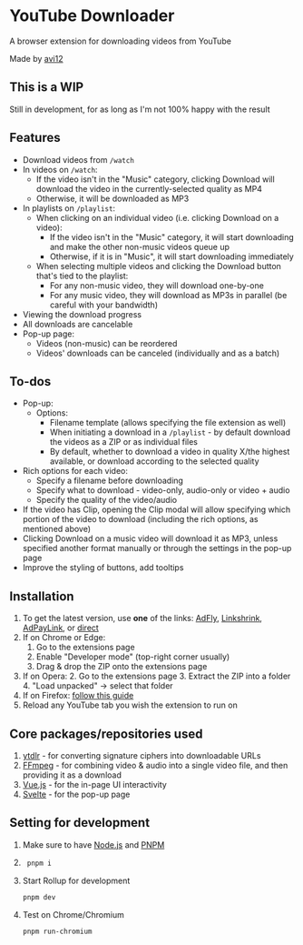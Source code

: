 # YouTube Downloader

A browser extension for downloading videos from YouTube

Made by [avi12](https://avi12.com)

## This is a WIP

Still in development, for as long as I'm not 100% happy with the result

## Features

* Download videos from `/watch`
* In videos on `/watch`:
  * If the video isn't in the "Music" category, clicking Download will download the video in the currently-selected
    quality as MP4
  * Otherwise, it will be downloaded as MP3
* In playlists on `/playlist`:
  * When clicking on an individual video (i.e. clicking Download on a video):
    * If the video isn't in the "Music" category, it will start downloading and make the other non-music videos queue up
    * Otherwise, if it is in "Music", it will start downloading immediately
  * When selecting multiple videos and clicking the Download button that's tied to the playlist:
    * For any non-music video, they will download one-by-one
    * For any music video, they will download as MP3s in parallel (be careful with your bandwidth)
* Viewing the download progress
* All downloads are cancelable
* Pop-up page:
  * Videos (non-music) can be reordered
  * Videos' downloads can be canceled (individually and as a batch)

## To-dos

* Pop-up:
  * Options:
    * Filename template (allows specifying the file extension as well)
    * When initiating a download in a `/playlist` - by default download the videos as a ZIP or as individual files
    * By default, whether to download a video in quality X/the highest available, or download according to the selected
      quality
* Rich options for each video:
  * Specify a filename before downloading
  * Specify what to download - video-only, audio-only or video + audio
  * Specify the quality of the video/audio
* If the video has Clip, opening the Clip modal will allow specifying which portion of the video to download (including
  the rich options, as mentioned above)
* Clicking Download on a music video will download it as MP3, unless specified another format manually or through the
  settings in the pop-up page
* Improve the styling of buttons, add tooltips

## Installation

1. To get the latest version, use **one** of the links: [AdFly](http://fumacrom.com/3907988/youtube-downloader),
   [Linkshrink](https://linkshrink.ca/youtube-downloader),
   [AdPayLink](https://go.rancah.com/7hRX),
   or [direct](https://bit.ly/3tqf9y6)
2. If on Chrome or Edge:
   1. Go to the extensions page
   2. Enable "Developer mode" (top-right corner usually)
   3. Drag & drop the ZIP onto the extensions page
3. If on Opera:
   2. Go to the extensions page
   3. Extract the ZIP into a folder
   4. "Load unpacked" → select that folder
4. If on Firefox: [follow this guide](https://extensionworkshop.com/documentation/develop/temporary-installation-in-firefox/)
5. Reload any YouTube tab you wish the extension to run on

## Core packages/repositories used

1. [ytdlr](https://github.com/bakapear/ytdlr) - for converting signature ciphers into downloadable URLs
2. [FFmpeg](https://github.com/ffmpegwasm/ffmpeg.wasm) - for combining video & audio into a single video file, and then
   providing it as a download
3. [Vue.js](https://vuejs.org) - for the in-page UI interactivity
4. [Svelte](https://svelte.dev) - for the pop-up page

## Setting for development

1. Make sure to have [Node.js](https://nodejs.org) and [PNPM](https://pnpm.js.org/en/installation)
1. ```bash
    pnpm i
    ```
1. Start Rollup for development
    ```bash
    pnpm dev
    ```
1. Test on Chrome/Chromium
    ```bash
   pnpm run-chromium 
   ```
